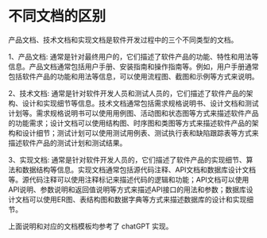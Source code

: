 # 不同文档的区别

产品文档、技术文档和实现文档是软件开发过程中的三个不同类型的文档。

1、产品文档: 通常是针对最终用户的，它们描述了软件产品的功能、特性和用法等信息。产品文档通常包括用户手册、安装指南和操作指南等。例如，用户手册通常包括软件产品的功能和用法等信息，可以使用流程图、截图和示例等方式来说明。

2、技术文档: 通常是针对软件开发人员和测试人员的，它们描述了软件产品的架构、设计和实现细节等信息。技术文档通常包括需求规格说明书、设计文档和测试计划等。需求规格说明书可以使用用例图、活动图和状态图等方式来描述软件产品的功能需求；设计文档可以使用结构图、时序图和类图等方式来描述软件产品的架构和设计细节；测试计划可以使用测试用例表、测试执行表和缺陷跟踪表等方式来描述软件产品的测试计划和测试结果。

3、实现文档: 通常是针对软件开发人员的，它们描述了软件产品的实现细节、算法和数据结构等信息。实现文档通常包括源代码注释、API文档和数据库设计文档等。源代码注释可以使用注释标记来描述代码的逻辑和功能；API文档可以使用API说明、参数说明和返回值说明等方式来描述API接口的用法和参数；数据库设计文档可以使用ER图、表结构图和数据字典等方式来描述数据库的设计和实现细节。

上面说明和对应的文档模板均参考了 chatGPT 实现。
